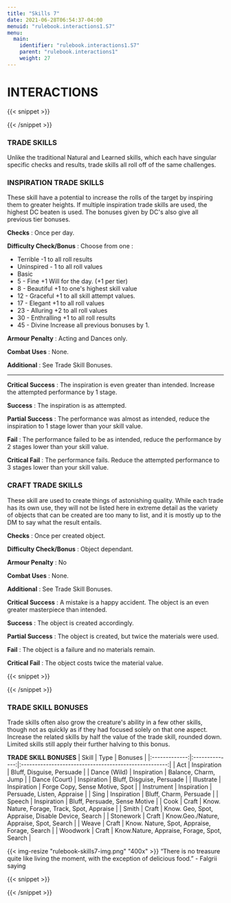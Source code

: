 ```yaml
---
title: "Skills 7"
date: 2021-06-28T06:54:37-04:00
menuid: "rulebook.interactions1.S7"
menu:
  main:
    identifier: "rulebook.interactions1.S7"
    parent: "rulebook.interactions1"
    weight: 27
---
```


# INTERACTIONS

{{< snippet >}}<div class="bookpage-columns"><div class="bookpage-column">{{< /snippet >}}

### TRADE SKILLS
Unlike the traditional Natural and Learned skills, which each have singular
specific checks and results, trade skills all roll off of the same challenges.

### INSPIRATION TRADE SKILLS
These skill have a potential to increase the rolls of the target by inspiring
them to greater heights. If multiple inspiration trade skills are used,
the highest DC beaten is used. The bonuses given by DC's also give all previous
tier bonuses.

**Checks** : Once per day.

**Difficulty Check/Bonus** : Choose from one :
* Terrible -1 to all roll results
* Uninspired - 1 to all roll values
* Basic
* 5 - Fine +1 Will for the day. (+1 per tier)
* 8 - Beautiful +1 to one's highest skill value
* 12 - Graceful +1 to all skill attempt values.
* 17 - Elegant +1 to all roll values
* 23 - Alluring +2 to all roll values
* 30 - Enthralling +1 to all roll results
* 45 - Divine Increase all previous bonuses by 1.

**Armour Penalty** : Acting and Dances only.

**Combat Uses** : None.

**Additional** : See Trade Skill Bonuses.

---

**Critical Success** : The inspiration is even greater than intended.
Increase the attempted performance by 1 stage.

**Success** : The inspiration is as attempted.

**Partial Success** : The performance was almost as intended,
reduce the inspiration to 1 stage lower than your skill value.

**Fail** : The performance failed to be as intended, reduce the performance by
2 stages lower than your skill value.

**Critical Fail** : The performance fails. Reduce the attempted performance to
3 stages lower than your skill value.

### CRAFT TRADE SKILLS
These skill are used to create things of astonishing quality. While each trade
has its own use, they will not be listed here in extreme detail as the variety
of objects that can be created are too many to list, and it is mostly up to the
DM to say what the result entails.

**Checks** : Once per created object.

**Difficulty Check/Bonus** : Object dependant.

**Armour Penalty** : No

**Combat Uses** : None.

**Additional** : See Trade Skill Bonuses.

**Critical Success** : A mistake is a happy accident. The object is an even
greater masterpiece than intended.

**Success** : The object is created accordingly.

**Partial Success** : The object is created, but twice the materials were used.

**Fail** : The object is a failure and no materials remain.

**Critical Fail** : The object costs twice the material value.

{{< snippet >}}</div><div class="bookpage-column">{{< /snippet >}}

### TRADE SKILL BONUSES
Trade skills often also grow the creature's ability in a few other skills,
though not as quickly as if they had focused solely on that one aspect.
Increase the related skills by half the value of the trade skill, rounded down.
Limited skills still apply their further halving to this bonus.

**TRADE SKILL BONUSES**
| Skill         |   Type         |    Bonuses                                            |
|:-------------:|:--------------:|:-----------------------------------------------------:|
| Act           |   Inspiration  |    Bluff, Disguise, Persuade                          |
| Dance (Wild)  |   Inspiration  |    Balance, Charm, Jump                               |
| Dance (Court) |   Inspiration  |    Bluff, Disguise, Persuade                          |
| Illustrate    |   Inspiration  |    Forge Copy, Sense Motive, Spot                     |
| Instrument    |   Inspiration  |    Persuade, Listen, Appraise                         |
| Sing          |   Inspiration  |    Bluff, Charm, Persuade                             |
| Speech        |   Inspiration  |    Bluff, Persuade, Sense Motive                      |
| Cook          |   Craft        |    Know. Nature, Forage, Track, Spot, Appraise        |
| Smith         |   Craft        |    Know. Geo, Spot, Appraise, Disable Device, Search  |
| Stonework     |   Craft        |    Know.Geo./Nature, Appraise, Spot, Search           |
| Weave         |   Craft        |    Know. Nature, Spot, Appraise, Forage, Search       |
| Woodwork      |   Craft        |    Know.Nature, Appraise, Forage, Spot, Search        |

{{< img-resize "rulebook-skills7-img.png" "400x" >}}
“There is no treasure quite like living the moment, with the
exception of delicious food.” - Falgrii saying

{{< snippet >}}</div></div>{{< /snippet >}}

